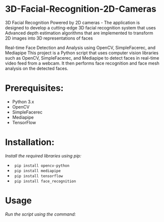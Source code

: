 # 3D-Facial-Recognition-2D-Cameras
3D Facial Recognition Powered by 2D cameras - The application is designed to develop a cutting-edge 3D facial recognition system that uses Advanced depth estimation algorithms that are implemented to transform 2D images into 3D representations of faces

Real-time Face Detection and Analysis using OpenCV, SimpleFacerec, and Mediapipe
This project is a Python script that uses computer vision libraries such as OpenCV, SimpleFacerec, and Mediapipe to detect faces in real-time video feed from a webcam. It then performs face recognition and face mesh analysis on the detected faces.

# Prerequisites:
- Python 3.x
- OpenCV
- SimpleFacerec
- Mediapipe
- TensorFlow

# Installation:
_Install the required libraries using pip:_
-  ``` pip install opencv-python```
- ``` pip install mediapipe```
-  ``` pip install tensorflow```
- ``` pip install face_recognition``` 

# Usage
_Run the script using the command:_


